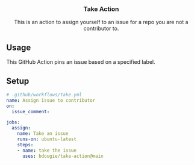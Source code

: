 <h3 align="center">Take Action</h3>
<p align="center">This is an action to assign yourself to an issue for a repo you are not a contributor to.<p>

## Usage

This GitHub Action pins an issue based on a specified label. 


## Setup

```yml
# .github/workflows/take.yml 
name: Assign issue to contributor
on: 
  issue_comment:

jobs:
  assign:
    name: Take an issue
    runs-on: ubuntu-latest
    steps:
    - name: take the issue
      uses: bdougie/take-action@main
```
